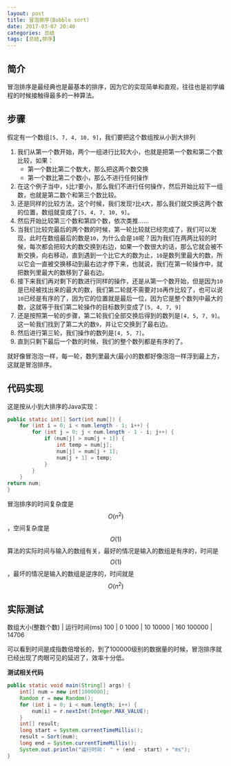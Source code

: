 ```yaml
---
layout: post
title: 冒泡排序(Bubble sort)
date: 2017-03-07 20:40
categories: 总结
tags: [总结,排序]
---
```

## 简介
冒泡排序是最经典也是最基本的排序，因为它的实现简单和直观，往往也是初学编程的时候接触得最多的一种算法。
## 步骤
假定有一个数组`[5, 7, 4, 10, 9]`，我们要把这个数组按从小到大排列
1. 我们从第一个数开始，两个一组进行比较大小，也就是把第一个数和第二个数比较，如果：
	- 第一个数比第二个数大，那么把这两个数交换
	- 第一个数比第二个数小，那么不进行任何操作
2. 在这个例子当中，`5`比`7`要小，那么我们不进行任何操作，然后开始比较下一组数，也就是第二数个和第三个数比较。
3. 还是同样的比较方法，这个时候，我们发现`7`比`4`大，那么我们就交换这两个数的位置，数组就变成了`[5, 4, 7, 10, 9]`。
4. 然后开始比较第三个数和第四个数，依次类推……
5. 当我们比较完最后的两个数的时候，第一轮比较就已经完成了，我们可以发现，此时在数组最后的数是`10`，为什么会是`10`呢？因为我们在两两比较的时候，每次都会把较大的数交换到右边，如果一个数很大的话，那么它就会被不断交换，向右移动，直到遇到一个比它大的数为止，`10`是数列里最大的数，所以它会一直被交换移动到最右边才停下来，也就说，我们在第一轮操作中，就把数列里最大的数移到了最右边。
6. 接下来我们再对剩下的数进行同样的操作，还是从第一个数开始，但是因为`10`是已经被找出来的最大的数，我们第二轮就不需要对`10`再作比较了，也可以说`10`已经是有序的了，因为它的位置就是最后一位，因为它是整个数列中最大的数，这就等于我们第二轮操作的目标数列变成了`[5, 4, 7, 9]`
7. 还是按照第一轮的步骤，第二轮我们全部交换后得到的数列是`[4, 5, 7, 9]`。这一轮我们找到了第二大的数`9`，并让它交换到了最右边。
8. 然后进行第三轮，我们操作的数列是`[4, 5, 7]`。
9. 直到只剩下最后一个数的时候，我们的整个数列都是有序的了。

就好像冒泡泡一样，每一轮，数列里最大(最小)的数都好像泡泡一样浮到最上方，这就是冒泡排序。

## 代码实现
这是按从小到大排序的Java实现：
```java
public static int[] Sort(int num[]) {
    for (int i = 0; i < num.length - 1; i++) {
        for (int j = 0; j < num.length - 1 - i; j++) {
            if (num[j] > num[j + 1]) {
                int temp = num[j];
                num[j] = num[j + 1];
                num[j + 1] = temp;
            }
        }
    }
return num;
}
```
冒泡排序的时间复杂度是$$ O(n^2) $$，空间复杂度是$$ O(1) $$
算法的实际时间与输入的数组有关，最好的情况是输入的数组是有序的，时间是$$ O(1) $$，最坏的情况是输入的数组是逆序的，时间就是$$ O(n^2) $$
## 实际测试

数组大小(整数个数) | 运行时间(ms)
100 | 0
1000 | 10
10000 | 160
100000 | 14706

可以看到时间是成指数倍增长的，到了100000级别的数据量的时候，冒泡排序就已经出现了肉眼可见的延迟了，效率十分低。

**测试相关代码**
```java
public static void main(String[] args) {
	int[] num = new int[1000000];
	Random r = new Random();
	for (int i = 0; i < num.length; i++) {
		num[i] = r.nextInt(Integer.MAX_VALUE);
	}
	int[] result;
	long start = System.currentTimeMillis();
	result = Sort(num);
	long end = System.currentTimeMillis();
	System.out.println("运行时间： " + (end - start) + "ms");
}
```
